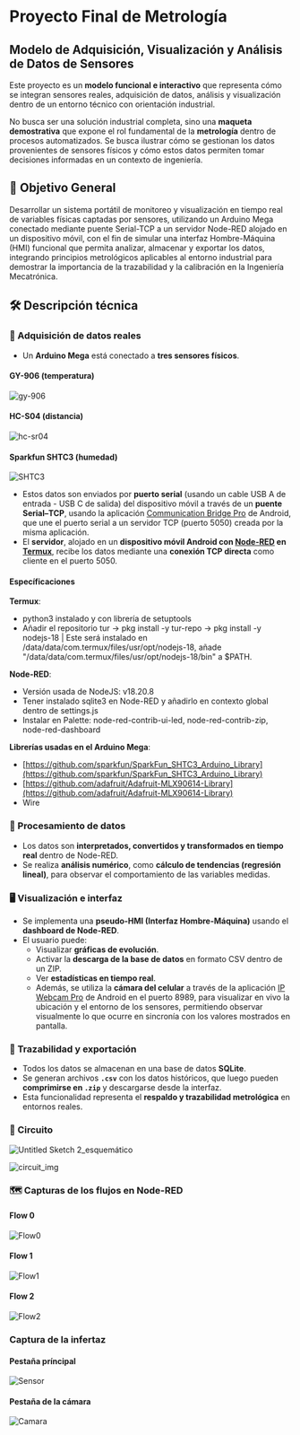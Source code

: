 # Proyecto Final de Metrología
## Modelo de Adquisición, Visualización y Análisis de Datos de Sensores

Este proyecto es un **modelo funcional e interactivo** que representa cómo se integran sensores reales, adquisición de datos, análisis y visualización dentro de un entorno técnico con orientación industrial.

No busca ser una solución industrial completa, sino una **maqueta demostrativa** que expone el rol fundamental de la **metrología** dentro de procesos automatizados. Se busca ilustrar cómo se gestionan los datos provenientes de sensores físicos y cómo estos datos permiten tomar decisiones informadas en un contexto de ingeniería.

## 🎯 Objetivo General
Desarrollar un sistema portátil de monitoreo y visualización en tiempo real de variables físicas captadas por sensores, utilizando un Arduino Mega conectado mediante puente Serial-TCP a un servidor Node-RED alojado en un dispositivo móvil, con el fin de simular una interfaz Hombre-Máquina (HMI) funcional que permita analizar, almacenar y exportar los datos, integrando principios metrológicos aplicables al entorno industrial para demostrar la importancia de la trazabilidad y la calibración en la Ingeniería Mecatrónica.

## 🛠️ Descripción técnica

### 📡 Adquisición de datos reales

- Un **Arduino Mega** está conectado a **tres sensores físicos**.
#### GY-906 (temperatura)
![gy-906](https://github.com/user-attachments/assets/d78cdfa1-f6b3-49aa-a4ba-8a93025aa33f)
#### HC-S04 (distancia)
![hc-sr04](https://github.com/user-attachments/assets/75ad946d-f61c-4a7f-a283-80e545f00ce3)
#### Sparkfun SHTC3 (humedad)
![SHTC3](https://github.com/user-attachments/assets/9d52ccef-720e-41f9-8f4c-e4c2e126189d)

- Estos datos son enviados por **puerto serial** (usando un cable USB A de entrada - USB C de salida) del dispositivo móvil a través de un **puente Serial–TCP**, usando la aplicación [Communication Bridge Pro](https://play.google.com/store/apps/details?id=masar.bluetoothbridge.pro&hl=en_US) de Android, que une el puerto serial a un servidor TCP (puerto 5050) creada por la misma aplicación.
- El **servidor**, alojado en un **dispositivo móvil Android con [Node-RED](https://nodered.org/about/) en [Termux](https://play.google.com/store/apps/details?id=com.termux&hl=en_US)**, recibe los datos mediante una **conexión TCP directa** como cliente en el puerto 5050.

#### Específicaciones
**Termux**:
- python3 instalado y con librería de setuptools
- Añadir el repositorio tur -> pkg install -y tur-repo -> pkg install -y nodejs-18 | Este será instalado en /data/data/com.termux/files/usr/opt/nodejs-18, añade "/data/data/com.termux/files/usr/opt/nodejs-18/bin" a $PATH.

**Node-RED**:
- Versión usada de NodeJS: v18.20.8
- Tener instalado sqlite3 en Node-RED y añadirlo en contexto global dentro de settings.js
- Instalar en Palette: node-red-contrib-ui-led, node-red-contrib-zip, node-red-dashboard

**Librerías usadas en el Arduino Mega**:
- [https://github.com/sparkfun/SparkFun_SHTC3_Arduino_Library](https://github.com/sparkfun/SparkFun_SHTC3_Arduino_Library)
- [https://github.com/adafruit/Adafruit-MLX90614-Library](https://github.com/adafruit/Adafruit-MLX90614-Library)
- Wire

### 🔄 Procesamiento de datos

- Los datos son **interpretados, convertidos y transformados en tiempo real** dentro de Node-RED.
- Se realiza **análisis numérico**, como **cálculo de tendencias (regresión lineal)**, para observar el comportamiento de las variables medidas.

### 🖥️ Visualización e interfaz

- Se implementa una **pseudo-HMI (Interfaz Hombre-Máquina)** usando el **dashboard de Node-RED**.
- El usuario puede:
  - Visualizar **gráficas de evolución**.
  - Activar la **descarga de la base de datos** en formato CSV dentro de un ZIP.
  - Ver **estadísticas en tiempo real**.
  - Además, se utiliza la **cámara del celular** a través de la aplicación [IP Webcam Pro](https://play.google.com/store/apps/details?id=com.pas.webcam.pro&hl=en_US) de Android en el puerto 8989, para visualizar en vivo la ubicación y el entorno de los sensores, permitiendo observar visualmente lo que ocurre en sincronía con los valores mostrados en pantalla.


### 📂 Trazabilidad y exportación

- Todos los datos se almacenan en una base de datos **SQLite**.
- Se generan archivos **`.csv`** con los datos históricos, que luego pueden **comprimirse en `.zip`** y descargarse desde la interfaz.
- Esta funcionalidad representa el **respaldo y trazabilidad metrológica** en entornos reales.

### 🔌 Circuito
![Untitled Sketch 2_esquemático](https://github.com/user-attachments/assets/4ab355de-d68a-4549-bd30-0ae9be508e32)

![circuit_img](https://github.com/user-attachments/assets/7b7951a6-7aa3-43e5-b433-ab63f850c76a)

### 🗺️ Capturas de los flujos en Node-RED
#### Flow 0
![Flow0](https://github.com/user-attachments/assets/cee61567-c689-4439-a505-7d2c9884013c)

#### Flow 1
![Flow1](https://github.com/user-attachments/assets/79ce6c02-9e35-4703-82ec-841880a0daad)

#### Flow 2
![Flow2](https://github.com/user-attachments/assets/c01105ab-2618-461e-a0bf-84b8d9eb4abd)

### Captura de la infertaz
#### Pestaña príncipal
![Sensor](https://github.com/user-attachments/assets/46a1ac6d-45a2-4e42-abe4-123e44ff7706)

#### Pestaña de la cámara
![Camara](https://github.com/user-attachments/assets/f76f7399-90d1-47fc-bcd6-ea09ab57a098)



